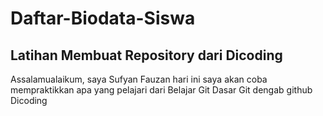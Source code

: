 Daftar-Biodata-Siswa
==
Latihan Membuat Repository dari Dicoding
--
Assalamualaikum, saya Sufyan Fauzan hari ini saya akan coba mempraktikkan apa yang pelajari dari Belajar Git Dasar Git dengab github Dicoding
